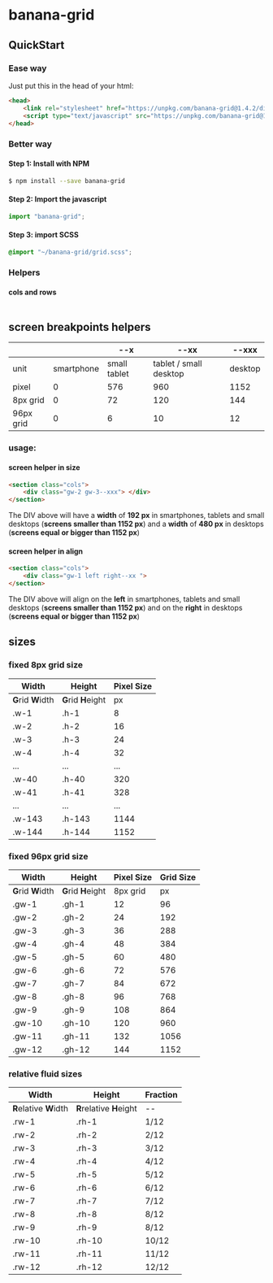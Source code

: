 # banana-grid

## QuickStart
### Ease way
Just put this in the head of your html:
```html
<head>
	<link rel="stylesheet" href="https://unpkg.com/banana-grid@1.4.2/dist/banana-grid.min.css" />
	<script type="text/javascript" src="https://unpkg.com/banana-grid@1.4.2/dist/banana-grid.min.js"></script>
</head>
```

### Better way
#### Step 1:  Install with NPM
```bash
$ npm install --save banana-grid
```
#### Step 2:  Import the javascript
```typescript
import "banana-grid";
```
#### Step 3: import SCSS
```scss
@import "~/banana-grid/grid.scss";
```

### Helpers
#### cols and rows
```html
```


## screen breakpoints helpers
|		|		|	--x	|	--xx	|	--xxx	|
| --- | --- | --- | ---| --- |
|	unit	|	smartphone |	small tablet	|	tablet / small desktop | desktop	|
|	pixel	|	0	|	576	|	960	|	1152	|
|	8px grid	|	0	|	72	|	120	|	144	|
|	96px grid	|	0	|	6	|	10	|	12	|

### usage:
#### screen helper in size
```html
<section class="cols">
    <div class="gw-2 gw-3--xxx"> </div>
</section>
```
The DIV above will have a **width** of **192 px** in smartphones, tablets and small desktops (**screens smaller than 1152 px**) and  a **width** of **480 px** in desktops (**screens equal or bigger than 1152 px**)
#### screen helper in align
```html
<section class="cols">
	<div class="gw-1 left right--xx ">
</section>
```
The DIV above will align on the **left** in smartphones, tablets and small desktops (**screens smaller than 1152 px**) and on the **right** in desktops (**screens equal or bigger than 1152 px**)

## sizes
### fixed 8px grid size
| Width | Height | Pixel Size
|-- | -- | -- | 
| **G**rid **W**idth | **G**rid **H**eight | px |
|	.w-1 |	.h-1	|	8	|
|	.w-2 |	.h-2	|	16	|
|	.w-3 |	.h-3	|	24	|
|	.w-4 |	.h-4	|	32	|
|	... |	...	|	...	|
|	.w-40 |	.h-40	|	320	|
|	.w-41 |	.h-41	|	328	|
|	... |	...	|	...	|
|	.w-143 |	.h-143	|	1144	|
|	.w-144 |	.h-144	|	1152	|

### fixed 96px grid size
| Width | Height | Pixel Size | Grid Size |
|-- | -- | -- | -- |
| **G**rid **W**idth | **G**rid **H**eight | 8px grid  | px |
|	.gw-1 |	.gh-1	|	12	|	96	|
|	.gw-2	|	.gh-2	|	24	|	192	|
|	.gw-3	|	.gh-3	|	36	|	288	|
|	.gw-4	|	.gh-4	|	48	|	384	|
|	.gw-5	|	.gh-5	|	60	|	480	|
|	.gw-6	|	.gh-6	|	72	|	576	|
|	.gw-7	|	.gh-7	|	84	|	672	|
|	.gw-8	|	.gh-8	|	96	|	768	|
|	.gw-9	|	.gh-9	|	108	|	864	|
|	.gw-10	|	.gh-10	|	120	|	960	|
|	.gw-11  |	.gh-11	|	132	|	1056 |
|	.gw-12	|	.gh-12	|	144	|	1152 |

### relative fluid sizes
| Width | Height | Fraction |
|-- | -- | -- | 
| **R**elative **W**idth | **R**relative **H**eight | --  |
|	.rw-1 |	.rh-1	|	1/12	|
|	.rw-2	|	.rh-2	|	2/12	|
|	.rw-3	|	.rh-3	|	3/12	|
|	.rw-4	|	.rh-4	|	4/12	|
|	.rw-5	|	.rh-5	|	5/12	|
|	.rw-6	|	.rh-6	|	6/12	|
|	.rw-7	|	.rh-7	|	7/12	|
|	.rw-8	|	.rh-8	|	8/12	|
|	.rw-9	|	.rh-9	|	8/12	|
|	.rw-10	|	.rh-10	|	10/12	|
|	.rw-11  |	.rh-11	|	11/12	|
|	.rw-12	|	.rh-12	|	12/12	|

